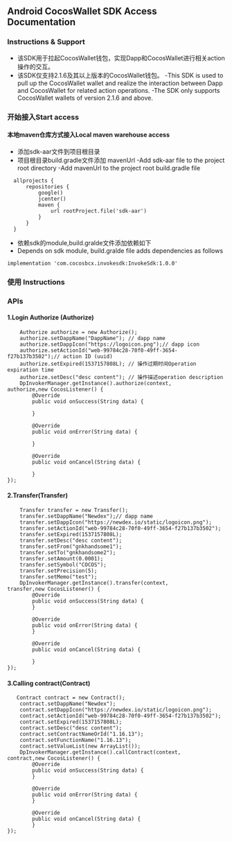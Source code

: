 ## Android CocosWallet SDK Access Documentation

### Instructions & Support
- 该SDK用于拉起CocosWallet钱包，实现Dapp和CocosWallet进行相关action操作的交互。
- 该SDK仅支持2.1.6及其以上版本的CocosWallet钱包。
-This SDK is used to pull up the CocosWallet wallet and realize the interaction between Dapp and CocosWallet for related action operations.
-The SDK only supports CocosWallet wallets of version 2.1.6 and above.

### 开始接入Start access

#### 本地maven仓库方式接入Local maven warehouse access

- 添加sdk-aar文件到项目根目录
- 项目根目录build.gradle文件添加 mavenUrl
-Add sdk-aar file to the project root directory
-Add mavenUrl to the project root build.gradle file

```
  allprojects {
      repositories {
          google()
          jcenter()
          maven {
              url rootProject.file('sdk-aar')
          }
      }
  }
```

- 依赖sdk的module,build.gralde文件添加依赖如下
- Depends on sdk module, build.gralde file adds dependencies as follows

```
implementation 'com.cocosbcx.invokesdk:InvokeSdk:1.0.0'
```

### 使用 Instructions

### APIs

#### 1.Login Authorize (Authorize)

```
    Authorize authorize = new Authorize();
    authorize.setDappName("DappName"); // dapp name
    authorize.setDappIcon("https://logoicon.png");// dapp icon
    authorize.setActionId("web-99784c28-70f0-49ff-3654-f27b137b3502");// action ID (uuid)
    authorize.setExpired(1537157808L); // 操作过期时间Operation expiration time
    authorize.setDesc("desc content"); // 操作描述operation description
    DpInvokerManager.getInstance().authorize(context,        authorize,new CocosListener() {
        @Override
        public void onSuccess(String data) {

        }

        @Override
        public void onError(String data) {

        }

        @Override
        public void onCancel(String data) {

        }
});
```

#### 2.Transfer(Transfer)

```
    Transfer transfer = new Transfer();
    transfer.setDappName("Newdex");// dapp name
    transfer.setDappIcon("https://newdex.io/static/logoicon.png");
    transfer.setActionId("web-99784c28-70f0-49ff-3654-f27b137b3502");
    transfer.setExpired(1537157808L);
    transfer.setDesc("desc content");
    transfer.setFrom("gnkhandsome1");
    transfer.setTo("gnkhandsome2");
    transfer.setAmount(0.0001);
    transfer.setSymbol("COCOS");
    transfer.setPrecision(5);
    transfer.setMemo("test");
    DpInvokerManager.getInstance().transfer(context,        transfer,new CocosListener() {
        @Override
        public void onSuccess(String data) {
        }

        @Override
        public void onError(String data) {
        }

        @Override
        public void onCancel(String data) {

        }
});
```

#### 3.Calling contract(Contract)

```
   Contract contract = new Contract();
    contract.setDappName("Newdex");
    contract.setDappIcon("https://newdex.io/static/logoicon.png");
    contract.setActionId("web-99784c28-70f0-49ff-3654-f27b137b3502");
    contract.setExpired(1537157808L);
    contract.setDesc("desc content");
    contract.setContractNameOrId("1.16.13");
    contract.setFunctionName("1.16.13");
    contract.setValueList(new ArrayList());
    DpInvokerManager.getInstance().callContract(context,         contract,new CocosListener() {
        @Override
        public void onSuccess(String data) {
        }

        @Override
        public void onError(String data) {
        }

        @Override
        public void onCancel(String data) {
        }
});
```



